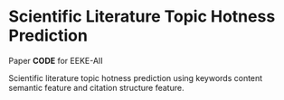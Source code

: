 # Scientific Literature Topic Hotness Prediction

Paper **CODE** for EEKE-AII

Scientific literature topic hotness prediction 
using keywords content semantic feature and citation structure feature.